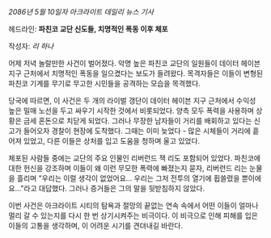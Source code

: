 _2086년 5월 10일자 아크라이트 데일리 뉴스 기사_

헤드라인: **파친코 교단 신도들, 치명적인 폭동 이후 체포**

작성자: _리 하나_

어제 저녁 놀랄만한 사건이 벌어졌다. 악명 높은 파친코 교단의 일원들이 데이터 헤이븐 지구 근처에서 치명적인 폭동을 일으켰다는 보도가 들려왔다. 목격자들은 이들이 변형된 파친코 기계를 무기로 무고한 시민들을 공격하는 모습을 목격했다.

당국에 따르면, 이 사건은 두 개의 라이벌 갱단이 데이터 헤이븐 지구 근처에서 수익성 높은 밀매 노선을 두고 싸우기 시작한 것에서 비롯되었다. 양측 모두 폭력을 사용하며 상황은 금세 혼돈으로 치닫게 되었다. 그러나 무장한 남자들이 거리를 배회하고 있다는 신고가 들어오자 경찰이 현장에 도착했다. 그때는 이미 늦었다 - 많은 시체들이 거리에 흩어져 있었고, 다른 이들은 상처를 입고 도움을 청하며 울고 있었다.

체포된 사람들 중에는 교단의 주요 인물인 리버런드 잭 리도 포함되어 있었다. 파친코에 대한 헌신을 강조하며 이들이 왜 이런 무모한 폭력에 빠졌는지 묻자, 리버런드 리는 눈물을 흘리며 "우리는 이럴 생각이 없었어요... 우리는 그저 전투의 열기에 휩쓸렸을 뿐이에요..."라고 대답했다. 그러나 증거들은 그의 말을 뒷받침하지 않았다.

이번 사건은 아크라이트 시티의 탐욕과 절망의 끝없는 연속 속에서 어떤 이들이 얼마나 멀리 갈 수 있는지를 다시 한 번 상기시켜주는 비극이다. 이 비극으로 인해 피해를 입은 이들의 고통을 생각하며, 이 어려운 시기를 견뎌내길 바란다.
